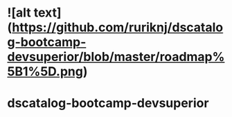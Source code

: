 # ![alt text] (https://github.com/ruriknj/dscatalog-bootcamp-devsuperior/blob/master/roadmap%5B1%5D.png)
# dscatalog-bootcamp-devsuperior
